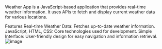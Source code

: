 Weather App is a JavaScript-based application that provides real-time weather information. It uses APIs to fetch and display current weather data for various locations.

Features
Real-time Weather Data: Fetches up-to-date weather information.
JavaScript, HTML, CSS: Core technologies used for development.
Simple Interface: User-friendly design for easy navigation and information retrieval.
![image](https://github.com/khaled71612000/weather-app/assets/59780800/2791f804-6600-40d1-b069-dfebe74a211b)
